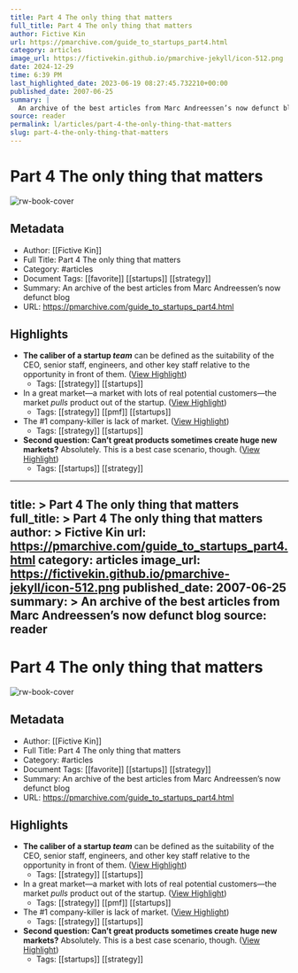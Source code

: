 ```yaml
---
title: Part 4 The only thing that matters
full_title: Part 4 The only thing that matters
author: Fictive Kin
url: https://pmarchive.com/guide_to_startups_part4.html
category: articles
image_url: https://fictivekin.github.io/pmarchive-jekyll/icon-512.png
date: 2024-12-29
time: 6:39 PM
last_highlighted_date: 2023-06-19 08:27:45.732210+00:00
published_date: 2007-06-25
summary: |
  An archive of the best articles from Marc Andreessen’s now defunct blog
source: reader
permalink: l/articles/part-4-the-only-thing-that-matters
slug: part-4-the-only-thing-that-matters
---
```

# Part 4 The only thing that matters

![rw-book-cover](https://fictivekin.github.io/pmarchive-jekyll/icon-512.png)

## Metadata
- Author: [[Fictive Kin]]
- Full Title: Part 4 The only thing that matters
- Category: #articles
- Document Tags: [[favorite]] [[startups]] [[strategy]] 
- Summary: An archive of the best articles from Marc Andreessen’s now defunct blog
- URL: https://pmarchive.com/guide_to_startups_part4.html

## Highlights
- **The caliber of a startup *team*** can be defined as the suitability of the CEO, senior staff, engineers, and other key staff relative to the opportunity in front of them. ([View Highlight](https://read.readwise.io/read/01h39c1szzgvhscmf0gndk2hfg))
    - Tags: [[strategy]] [[startups]] 
- In a great market—a market with lots of real potential customers—the market *pulls* product out of the startup. ([View Highlight](https://read.readwise.io/read/01h39c45vpbwgzmv748g3h4k24))
    - Tags: [[strategy]] [[pmf]] [[startups]] 
- The #1 company-killer is lack of market. ([View Highlight](https://read.readwise.io/read/01h39c5grscmn9fxxdxpt6c8fk))
    - Tags: [[strategy]] [[startups]] 
- **Second question: Can’t great products sometimes create huge new markets?**
  Absolutely.
  This is a best case scenario, though. ([View Highlight](https://read.readwise.io/read/01h39c8r3r8pad7z16jmsr74gr))
    - Tags: [[startups]] [[strategy]] 


---
title: >
  Part 4 The only thing that matters
full_title: >
  Part 4 The only thing that matters
author: >
  Fictive Kin
url: https://pmarchive.com/guide_to_startups_part4.html
category: articles
image_url: https://fictivekin.github.io/pmarchive-jekyll/icon-512.png
published_date: 2007-06-25
summary: >
  An archive of the best articles from Marc Andreessen’s now defunct blog
source: reader
---
# Part 4 The only thing that matters

![rw-book-cover](https://fictivekin.github.io/pmarchive-jekyll/icon-512.png)

## Metadata
- Author: [[Fictive Kin]]
- Full Title: Part 4 The only thing that matters
- Category: #articles
- Document Tags: [[favorite]] [[startups]] [[strategy]] 
- Summary: An archive of the best articles from Marc Andreessen’s now defunct blog
- URL: https://pmarchive.com/guide_to_startups_part4.html

## Highlights
- **The caliber of a startup *team*** can be defined as the suitability of the CEO, senior staff, engineers, and other key staff relative to the opportunity in front of them. ([View Highlight](https://read.readwise.io/read/01h39c1szzgvhscmf0gndk2hfg))
    - Tags: [[strategy]] [[startups]] 
- In a great market—a market with lots of real potential customers—the market *pulls* product out of the startup. ([View Highlight](https://read.readwise.io/read/01h39c45vpbwgzmv748g3h4k24))
    - Tags: [[strategy]] [[pmf]] [[startups]] 
- The #1 company-killer is lack of market. ([View Highlight](https://read.readwise.io/read/01h39c5grscmn9fxxdxpt6c8fk))
    - Tags: [[strategy]] [[startups]] 
- **Second question: Can’t great products sometimes create huge new markets?**
  Absolutely.
  This is a best case scenario, though. ([View Highlight](https://read.readwise.io/read/01h39c8r3r8pad7z16jmsr74gr))
    - Tags: [[startups]] [[strategy]] 



